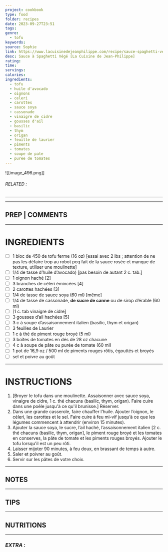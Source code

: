 ```yaml
---
project: cookbook
type: food
folder: recipes
date: 2023-09-27T23:51
tags: 
genre:
  - tofu
keywords: 
source: Sophie
link: https://www.lacuisinedejeanphilippe.com/recipe/sauce-spaghetti-vege/
desc: Sauce à Spaghetti Végé [La Cuisine de Jean-Philippe]
rating: 
time: 
servings: 
calories: 
ingredients:
  - tofu
  - huile d'avocado
  - oignons
  - celeri
  - carottes
  - sauce soya
  - cassonade
  - vinaigre de cidre
  - gousses d'ail
  - basilic
  - thym
  - origan
  - feuille de laurier
  - piments
  - tomates
  - soupe de pate
  - puree de tomates
---
```


![[image_496.png]]
###### *RELATED* : 
---


---
## PREP | COMMENTS



---
# INGREDIENTS

- [ ] 1 bloc de 450 de tofu ferme (16 oz) [essai avec 2 lbs ; attention de ne pas les défaire trop au robot pcq fait de la sauce rosée et manque de texture, utiliser une moulinette]
- [ ] 1/4 de tasse d’huile d’avocado) [pas besoin de autant 2 c. tab.]
- [ ] 1 oignon haché [2]
- [ ] 3 branches de céleri émincées [4]
- [ ] 2 carottes hachées [3]
- [ ] 1/4 de tasse de sauce soya (60 ml) [même]
- [ ] 1/4 de tasse de cassonade, **de sucre de canne** ou de sirop d’érable (60 ml)
- [ ] [1 c. tab vinaigre de cidre]
- [ ] 3 gousses d’ail hachées [5]
- [ ] 3 c à soupe d’assaisonnement italien (basilic, thym et origan)
- [ ] 3 feuilles de Laurier
- [ ] 1 c à thé de piment rouge broyé (5 ml)
- [ ] 3 boîtes de tomates en dés de 28 oz chacune
- [ ] 4 c à soupe de pâte ou purée de tomate (60 ml)
- [ ] 1 pot de 16,9 oz / 500 ml de piments rouges rôtis, égouttés et broyés
- [ ] sel et poivre au goût

---
# INSTRUCTIONS

1. [Broyer le tofu dans une moulinette. Assaisonner avec sauce soya, vinaigre de cidre, 1 c. thé chacuns (basilic, thym, origan). Faire cuire dans une poêle jusqu'à ce qu'il brunisse.] Réserver.
2. Dans une grande casserole, faire chauffer l’huile. Ajouter l’oignon, le céleri, les carottes et le sel. Faire cuire à feu mi-vif jusqu’à ce que les légumes commencent à attendrir (environ 15 minutes).
3. Ajouter la sauce soya, le sucre, l’ail haché, l’assaisonnement italien [2 c. thé chacuns (basilic, thym, origan], le piment rouge broyé et les tomates en conserves, la pâte de tomate et les piments rouges broyés. Ajouter le tofu lorsqu'il est un peu rôti.
4. Laisser mijoter 90 minutes, à feu doux, en brassant de temps à autre.
5. Saler et poivrer au goût.
6. Servir sur les pâtes de votre choix.

---
## NOTES



---
## TIPS



---
## NUTRITIONS



---
### *EXTRA* :



